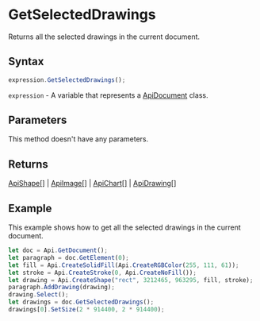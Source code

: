 # GetSelectedDrawings

Returns all the selected drawings in the current document.

## Syntax

```javascript
expression.GetSelectedDrawings();
```

`expression` - A variable that represents a [ApiDocument](../ApiDocument.md) class.

## Parameters

This method doesn't have any parameters.

## Returns

[ApiShape[]](../../ApiShape/ApiShape.md) \| [ApiImage[]](../../ApiImage/ApiImage.md) \| [ApiChart[]](../../ApiChart/ApiChart.md) \| [ApiDrawing[]](../../ApiDrawing/ApiDrawing.md)

## Example

This example shows how to get all the selected drawings in the current document.

```javascript editor-docx
let doc = Api.GetDocument();
let paragraph = doc.GetElement(0);
let fill = Api.CreateSolidFill(Api.CreateRGBColor(255, 111, 61));
let stroke = Api.CreateStroke(0, Api.CreateNoFill());
let drawing = Api.CreateShape("rect", 3212465, 963295, fill, stroke);
paragraph.AddDrawing(drawing);
drawing.Select();
let drawings = doc.GetSelectedDrawings();
drawings[0].SetSize(2 * 914400, 2 * 914400);
```

